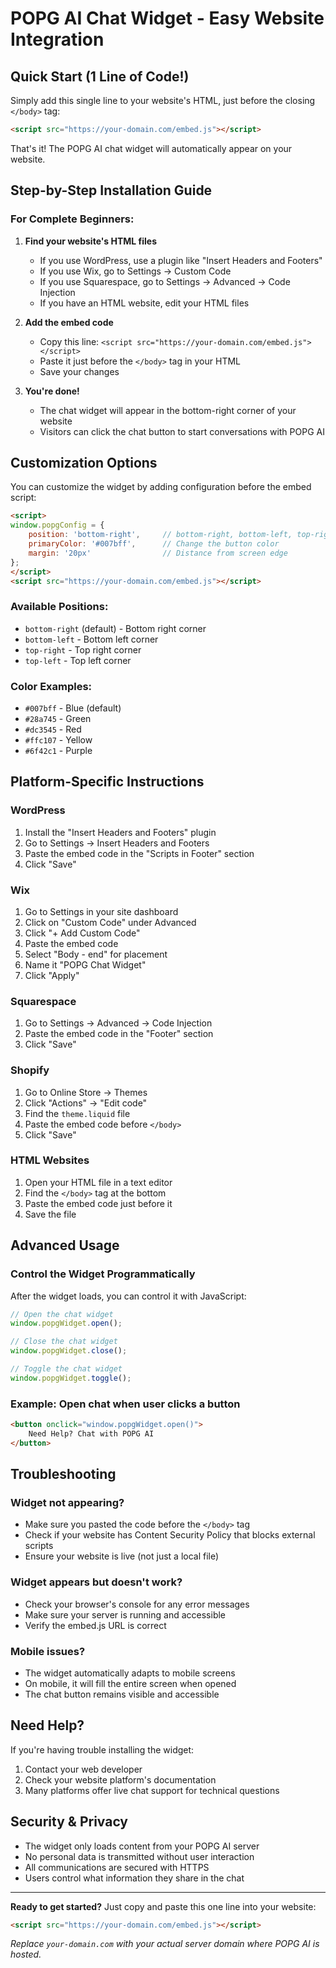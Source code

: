 # POPG AI Chat Widget - Easy Website Integration

## Quick Start (1 Line of Code!)

Simply add this single line to your website's HTML, just before the closing `</body>` tag:

```html
<script src="https://your-domain.com/embed.js"></script>
```

That's it! The POPG AI chat widget will automatically appear on your website.

## Step-by-Step Installation Guide

### For Complete Beginners:

1. **Find your website's HTML files**
   - If you use WordPress, use a plugin like "Insert Headers and Footers"
   - If you use Wix, go to Settings → Custom Code
   - If you use Squarespace, go to Settings → Advanced → Code Injection
   - If you have an HTML website, edit your HTML files

2. **Add the embed code**
   - Copy this line: `<script src="https://your-domain.com/embed.js"></script>`
   - Paste it just before the `</body>` tag in your HTML
   - Save your changes

3. **You're done!**
   - The chat widget will appear in the bottom-right corner of your website
   - Visitors can click the chat button to start conversations with POPG AI

## Customization Options

You can customize the widget by adding configuration before the embed script:

```html
<script>
window.popgConfig = {
    position: 'bottom-right',     // bottom-right, bottom-left, top-right, top-left
    primaryColor: '#007bff',      // Change the button color
    margin: '20px'                // Distance from screen edge
};
</script>
<script src="https://your-domain.com/embed.js"></script>
```

### Available Positions:
- `bottom-right` (default) - Bottom right corner
- `bottom-left` - Bottom left corner  
- `top-right` - Top right corner
- `top-left` - Top left corner

### Color Examples:
- `#007bff` - Blue (default)
- `#28a745` - Green
- `#dc3545` - Red
- `#ffc107` - Yellow
- `#6f42c1` - Purple

## Platform-Specific Instructions

### WordPress
1. Install the "Insert Headers and Footers" plugin
2. Go to Settings → Insert Headers and Footers
3. Paste the embed code in the "Scripts in Footer" section
4. Click "Save"

### Wix
1. Go to Settings in your site dashboard
2. Click on "Custom Code" under Advanced
3. Click "+ Add Custom Code"
4. Paste the embed code
5. Select "Body - end" for placement
6. Name it "POPG Chat Widget"
7. Click "Apply"

### Squarespace
1. Go to Settings → Advanced → Code Injection
2. Paste the embed code in the "Footer" section
3. Click "Save"

### Shopify
1. Go to Online Store → Themes
2. Click "Actions" → "Edit code"
3. Find the `theme.liquid` file
4. Paste the embed code before `</body>`
5. Click "Save"

### HTML Websites
1. Open your HTML file in a text editor
2. Find the `</body>` tag at the bottom
3. Paste the embed code just before it
4. Save the file

## Advanced Usage

### Control the Widget Programmatically

After the widget loads, you can control it with JavaScript:

```javascript
// Open the chat widget
window.popgWidget.open();

// Close the chat widget  
window.popgWidget.close();

// Toggle the chat widget
window.popgWidget.toggle();
```

### Example: Open chat when user clicks a button

```html
<button onclick="window.popgWidget.open()">
    Need Help? Chat with POPG AI
</button>
```

## Troubleshooting

### Widget not appearing?
- Make sure you pasted the code before the `</body>` tag
- Check if your website has Content Security Policy that blocks external scripts
- Ensure your website is live (not just a local file)

### Widget appears but doesn't work?
- Check your browser's console for any error messages
- Make sure your server is running and accessible
- Verify the embed.js URL is correct

### Mobile issues?
- The widget automatically adapts to mobile screens
- On mobile, it will fill the entire screen when opened
- The chat button remains visible and accessible

## Need Help?

If you're having trouble installing the widget:
1. Contact your web developer
2. Check your website platform's documentation
3. Many platforms offer live chat support for technical questions

## Security & Privacy

- The widget only loads content from your POPG AI server
- No personal data is transmitted without user interaction
- All communications are secured with HTTPS
- Users control what information they share in the chat

---

**Ready to get started?** Just copy and paste this one line into your website:

```html
<script src="https://your-domain.com/embed.js"></script>
```

*Replace `your-domain.com` with your actual server domain where POPG AI is hosted.*
